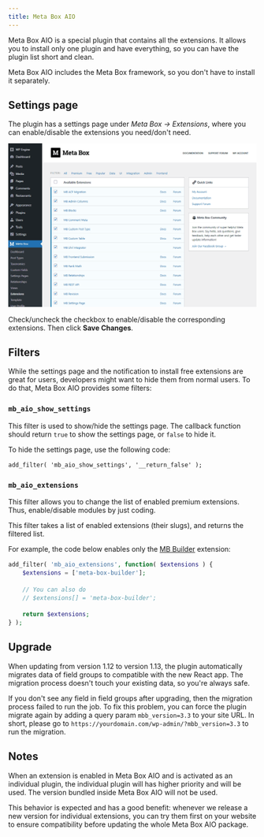 ```yaml
---
title: Meta Box AIO
---
```


Meta Box AIO is a special plugin that contains all the extensions. It allows you to install only one plugin and have everything, so you can have the plugin list short and clean.

Meta Box AIO includes the Meta Box framework, so you don't have to install it separately.

## Settings page

The plugin has a settings page under *Meta Box &rarr; Extensions*, where you can enable/disable the extensions you need/don't need.

![meta box aio settings page](img/all-extensions.png)

Check/uncheck the checkbox to enable/disable the corresponding extensions. Then click **Save Changes**.

## Filters

While the settings page and the notification to install free extensions are great for users, developers might want to hide them from normal users. To do that, Meta Box AIO provides some filters:

### `mb_aio_show_settings`

This filter is used to show/hide the settings page. The callback function should return `true` to show the settings page, or `false` to hide it.

To hide the settings page, use the following code:

```
add_filter( 'mb_aio_show_settings', '__return_false' );
```

### `mb_aio_extensions`

This filter allows you to change the list of enabled premium extensions. Thus, enable/disable modules by just coding.

This filter takes a list of enabled extensions (their slugs), and returns the filtered list.

For example, the code below enables only the [MB Builder](/extensions/meta-box-builder/) extension:

```php
add_filter( 'mb_aio_extensions', function( $extensions ) {
    $extensions = ['meta-box-builder'];

    // You can also do
    // $extensions[] = 'meta-box-builder';

    return $extensions;
} );
```

## Upgrade

When updating from version 1.12 to version 1.13, the plugin automatically migrates data of field groups to compatible with the new React app. The migration process doesn't touch your existing data, so you're always safe.

If you don't see any field in field groups after upgrading, then the migration process failed to run the job. To fix this problem, you can force the plugin migrate again by adding a query param `mbb_version=3.3` to your site URL. In short, please go to `https://yourdomain.com/wp-admin/?mbb_version=3.3` to run the migration.

## Notes

When an extension is enabled in Meta Box AIO and is activated as an individual plugin, the individual plugin will has higher priority and will be used. The version bundled inside Meta Box AIO will not be used.

This behavior is expected and has a good benefit: whenever we release a new version for individual extensions, you can try them first on your website to ensure compatibility before updating the whole Meta Box AIO package.
